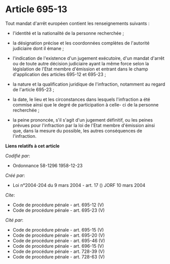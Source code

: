 # Article 695-13

Tout mandat d'arrêt européen contient les renseignements suivants :

- l'identité et la nationalité de la personne recherchée ;

- la désignation précise et les coordonnées complètes de l'autorité judiciaire dont il émane ;

- l'indication de l'existence d'un jugement exécutoire, d'un mandat d'arrêt ou de toute autre décision judiciaire ayant la
même force selon la législation de l'Etat membre d'émission et entrant dans le champ d'application des articles 695-12 et
695-23 ;

- la nature et la qualification juridique de l'infraction, notamment au regard de l'article 695-23 ;

- la date, le lieu et les circonstances dans lesquels l'infraction a été commise ainsi que le degré de participation à celle-
ci de la personne recherchée ;

- la peine prononcée, s'il s'agit d'un jugement définitif, ou les peines prévues pour l'infraction par la loi de l'Etat
membre d'émission ainsi que, dans la mesure du possible, les autres conséquences de l'infraction.

**Liens relatifs à cet article**

_Codifié par_:

  - Ordonnance 58-1296 1958-12-23

_Créé par_:

  - Loi n°2004-204 du 9 mars 2004 - art. 17 () JORF 10 mars 2004

_Cite_:

  - Code de procédure pénale - art. 695-12 (V)
  - Code de procédure pénale - art. 695-23 (V)

_Cité par_:

  - Code de procédure pénale - art. 695-15 (V)
  - Code de procédure pénale - art. 695-20 (V)
  - Code de procédure pénale - art. 695-46 (V)
  - Code de procédure pénale - art. 696-15 (V)
  - Code de procédure pénale - art. 728-39 (V)
  - Code de procédure pénale - art. 728-63 (V)
